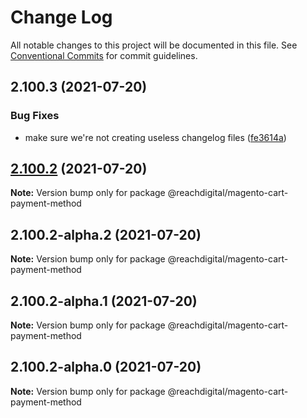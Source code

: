 # Change Log

All notable changes to this project will be documented in this file.
See [Conventional Commits](https://conventionalcommits.org) for commit guidelines.

## 2.100.3 (2021-07-20)


### Bug Fixes

* make sure we're not creating useless changelog files ([fe3614a](https://github.com/ho-nl/m2-pwa/commit/fe3614a8480c7f1c68d673da2bb84805112a6643))





## [2.100.2](https://github.com/ho-nl/m2-pwa/compare/@reachdigital/magento-cart-payment-method@2.100.2-alpha.2...@reachdigital/magento-cart-payment-method@2.100.2) (2021-07-20)

**Note:** Version bump only for package @reachdigital/magento-cart-payment-method





## 2.100.2-alpha.2 (2021-07-20)

**Note:** Version bump only for package @reachdigital/magento-cart-payment-method





## 2.100.2-alpha.1 (2021-07-20)

**Note:** Version bump only for package @reachdigital/magento-cart-payment-method





## 2.100.2-alpha.0 (2021-07-20)

**Note:** Version bump only for package @reachdigital/magento-cart-payment-method
